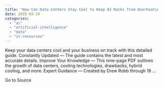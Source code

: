```yaml
---
title: "How Can Data Centers Stay Cool to Keep AI Racks from Overheating?"
date: 2025-03-19
categories: 
  - "ai"
  - "artificial-intelligence"
  - "data"
  - "it-resources"
---
```


Keep your data centers cool and your business on track with this detailed guide. Constantly Updated — The guide contains the latest and most accurate details. Improve Your Knowledge — This nine-page PDF outlines the growth of data centers, cooling technologies, drawbacks, hybrid cooling, and more. Expert Guidance — Created by Drew Robb through 18 ...

Go to Source
